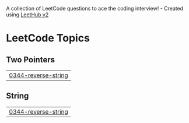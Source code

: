 A collection of LeetCode questions to ace the coding interview! - Created using [LeetHub v2](https://github.com/arunbhardwaj/LeetHub-2.0)
<!---LeetCode Topics Start-->
# LeetCode Topics
## Two Pointers
|  |
| ------- |
| [0344-reverse-string](https://github.com/dilsonbharath/Leetcode-solutions/tree/master/0344-reverse-string) |
## String
|  |
| ------- |
| [0344-reverse-string](https://github.com/dilsonbharath/Leetcode-solutions/tree/master/0344-reverse-string) |
<!---LeetCode Topics End-->